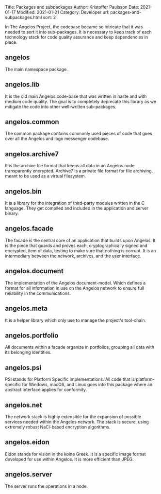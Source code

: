 Title: Packages and subpackages
Author: Kristoffer Paulsson
Date: 2021-01-17
Modified: 2021-01-21
Category: Developer
url: packages-and-subpackages.html
sort: 2

In The Angelos Project, the codebase became so intricate that it was needed to sort it into sub-packages. It is necessary to keep track of each technology stack for code quality assurance and keep dependencies in place.

## angelos

The main namespace package.

## angelos.lib

It is the old main Angelos code-base that was written in haste and with medium code quality. The goal is to completely deprecate this library as we mitigate the code into other well-written sub-packages.

## angelos.common

The common package contains commonly used pieces of code that goes over all the Angelos and logo messenger codebase.

## angelos.archive7

It is the archive file format that keeps all data in an Angelos node transparently encrypted. Archive7 is a private file format for file archiving, meant to be used as a virtual filesystem.

## angelos.bin

It is a library for the integration of third-party modules written in the C language. They get compiled and included in the application and server binary.

## angelos.facade

The facade is the central core of an application that builds upon Angelos. It is the piece that guards and proves each, cryptographically signed and encrypted, item of data, testing to make sure that nothing is corrupt. It is an intermediary between the network, archives, and the user interface.

## angelos.document

The implementation of the Angelos document-model. Which defines a format for all information in use on the Angelos network to ensure full reliability in the communications.

## angelos.meta

It is a helper library which only use to manage the project's tool-chain.

## angelos.portfolio

All documents within a facade organize in portfolios, grouping all data with its belonging identities.

## angelos.psi

PSI stands for Platform Specific Implementations. All code that is platform-specific for Windows, macOS, and Linux goes into this package where an abstract interface applies for conformity.

## angelos.net

The network stack is highly extensible for the expansion of possible services needed within the Angelos network. The stack is secure, using extremely robust NaCl-based encryption algorithms.

## angelos.eidon

Eidon stands for vision in the koine Greek. It is a specific image format developed for use within Angelos. It is more efficient than JPEG.

## angelos.server

The server runs the operations in a node.